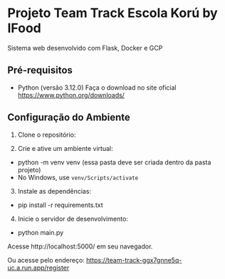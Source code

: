 # Projeto Team Track Escola Korú by IFood
 Sistema web desenvolvido com Flask, Docker e GCP

## Pré-requisitos

- Python (versão 3.12.0) Faça o download no site oficial https://www.python.org/downloads/

## Configuração do Ambiente

1. Clone o repositório:

2. Crie e ative um ambiente virtual:
- python -m venv venv (essa pasta deve ser criada dentro da pasta projeto)
- No Windows, use `venv/Scripts/activate`

3. Instale as dependências:
- pip install -r requirements.txt

4. Inicie o servidor de desenvolvimento:
- python main.py

Acesse http://localhost:5000/ em seu navegador.

Ou acesse pelo endereço: https://team-track-ggx7gnne5q-uc.a.run.app/register

